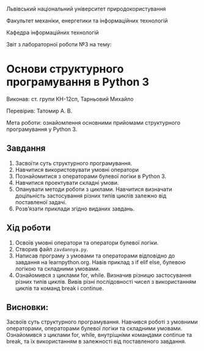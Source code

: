 Львівський національний університет природокористування

Факультет механіки, енергетики та інформаційних технологій

Кафедра інформаційних технологій

Звіт з лабораторної роботи №3 на тему:

# Основи структурного програмування в Python 3

Виконав: ст. групи КН-12сп, Тарньовий Михайло

Перевірив: Татомир А. В.

Мета роботи: ознайомлення основними прийомами структурного програмування у Python 3.


## Завдання
1. Засвоїти суть структурного програмування.
2. Навчитися використовувати умовні оператори
3. Познайомитися з операторами булевої логіки в Python 3.
4. Навчитися проектувати складні умови.
5. Опанувати методи роботи з циклами. Навчитися визначати доцільність застосування різних типів циклів залежно від поставленої задачі.
6. Розв’язати приклади згідно виданих завдань.


## Хід роботи
1. Освоїв умовні оператори та оператори булевої логіки.
2. Створив файл `zavdannya.py`.
3. Написав програму з умовами та операторами відповідно до завдання на learnpython.org. Навів приклад з if elif else, булевою логікою та складними умовами.
4. Ознайомився з циклами for, while. Визначив різницю застосування різних типів циклів. Вивів різні послідовності чисел з використанням циклів та команд break і continue.


## Висновки:
Засвоїв суть структурного програмування. Навчився роботі з умовними операторами, операторами булевої логіки та складними умовами. Ознайомився з циклами for, while, внутріщніми командами continue та break, та їх використанням в залежності від поставленого завдання.